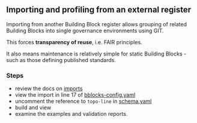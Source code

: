 ## Importing and profiling from an external register

Importing from another Building Block register allows grouping of related Building Blocks into single governance environments using GIT.

This forces **transparency of reuse**, i.e. FAIR principles. 

It also means maintenance is relatively simple for static Building Blocks - such as those defining published standards.


### Steps
- review the docs on [imports](https://ogcincubator.github.io/bblocks-docs/create/imports)
- view the import in line 17 of [bblocks-config.yaml](../../bblocks-config.yaml)
- uncomment the reference to `topo-line` in [schema.yaml](schema.yaml)
- build and view
- examine the examples and validation reports.



